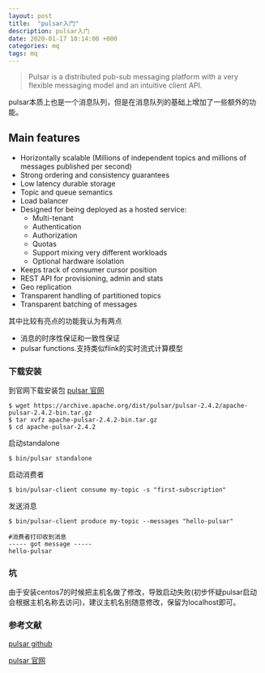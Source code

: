 ```yaml
---
layout: post
title:  "pulsar入门"
description: pulsar入门
date: 2020-01-17 10:14:00 +000
categories: mq
tags: mq
---
```


>   Pulsar is a distributed pub-sub messaging platform with a very flexible messaging model and an intuitive client API. 

pulsar本质上也是一个消息队列，但是在消息队列的基础上增加了一些额外的功能。

## Main features

- Horizontally scalable (Millions of independent topics and millions of messages published per second)
- Strong ordering and consistency guarantees
- Low latency durable storage
- Topic and queue semantics
- Load balancer
- Designed for being deployed as a hosted service:
  - Multi-tenant
  - Authentication
  - Authorization
  - Quotas
  - Support mixing very different workloads
  - Optional hardware isolation
- Keeps track of consumer cursor position
- REST API for provisioning, admin and stats
- Geo replication
- Transparent handling of partitioned topics
- Transparent batching of messages

其中比较有亮点的功能我认为有两点

- 消息的时序性保证和一致性保证
- pulsar functions.支持类似flink的实时流式计算模型

### 下载安装

到官网下载安装包 [pulsar 官网]( https://pulsar.apache.org/ )

```shell
$ wget https://archive.apache.org/dist/pulsar/pulsar-2.4.2/apache-pulsar-2.4.2-bin.tar.gz
$ tar xvfz apache-pulsar-2.4.2-bin.tar.gz
$ cd apache-pulsar-2.4.2
```

启动standalone

```shell
$ bin/pulsar standalone
```

启动消费者

```shell
$ bin/pulsar-client consume my-topic -s "first-subscription"
```

发送消息

```shell
$ bin/pulsar-client produce my-topic --messages "hello-pulsar"

#消费者打印收到消息
----- got message -----
hello-pulsar
```

### 坑

由于安装centos7的时候把主机名做了修改，导致启动失败(初步怀疑pulsar启动会根据主机名称去访问)，建议主机名别随意修改，保留为localhost即可。

### 参考文献

[pulsar github]( https://github.com/apache/pulsar )

[pulsar 官网]( https://pulsar.apache.org/ )